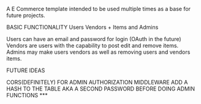 A E Commerce template intended to be used multiple times as a base for future projects. 

BASIC FUNCTIONALITY
Users Vendors + Items and Admins

Users can have an email and password for login (OAuth in the future)\
Vendors are users with the capability to post edit and remove items.\
Admins may make users vendors as well as removing users and vendors items.

FUTURE IDEAS

CORS(DEFINITELY)
FOR ADMIN AUTHORIZATION MIDDLEWARE ADD A HASH TO THE TABLE AKA A SECOND PASSWORD BEFORE DOING ADMIN FUNCTIONS \*\*\*
